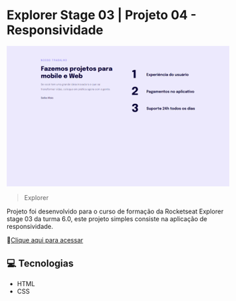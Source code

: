 # Explorer Stage 03 | Projeto 04 - Responsividade

![preview](image/preview.png)

> Explorer

Projeto foi desenvolvido para o curso de formação da Rocketseat Explorer stage 03 da turma 6.0, este projeto simples consiste na aplicação de responsividade.

🔗[Clique aqui para acessar](https://explorer-stage3-desafio01.vercel.app/)

## 💻 Tecnologias

- HTML
- CSS
